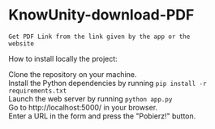 # KnowUnity-download-PDF

<code>Get PDF Link from the link given by the app or the website</code>

How to install locally the project:

Clone the repository on your machine.<br>
Install the Python dependencies by running <code>pip install -r requirements.txt</code><br>
Launch the web server by running <code>python app.py</code><br>
Go to http://localhost:5000/ in your browser.<br>
Enter a URL in the form and press the "Pobierz!" button.

